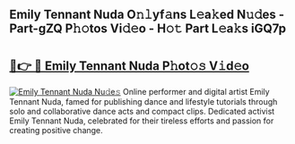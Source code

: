 ## Emily Tennant Nuda O𝚗𝚕yf𝚊ns L𝚎a𝚔ed N𝚞𝚍es - Part-gZQ P𝚑𝚘tos Vi𝚍𝚎o - H𝚘𝚝 Part L𝚎a𝚔s iGQ7p

# <h2><a href="http://kfadx8u.oniu.top/?m=Emily+Tennant+Nuda">🔗👉 🔴 Emily Tennant Nuda P𝚑ot𝚘𝚜 V𝚒d𝚎o</a></h2>

[![Emily Tennant Nuda Nu𝚍e𝚜](https://i.imgur.com/0qMVB7G.gif)](http://kfadx8u.oniu.top/?m=Emily+Tennant+Nuda)
Online performer and digital artist Emily Tennant Nuda, famed for publishing dance and lifestyle tutorials through solo and collaborative dance acts and compact clips. Dedicated activist Emily Tennant Nuda, celebrated for their tireless efforts and passion for creating positive change.  
